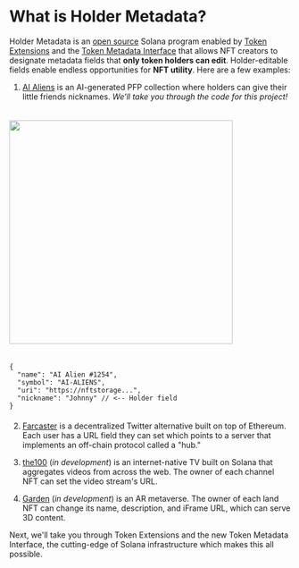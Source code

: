 # What is Holder Metadata?

Holder Metadata is an <a href="https://github.com/garden-labs/garden-labs-program-library" target="_blank">open source</a> Solana program enabled by <a href="https://solana.com/solutions/token-extensions" target="_blank">Token Extensions</a> and the <a href="/pages/holder-metadata/token-metadata-interface">Token Metadata Interface</a> that allows NFT creators to designate metadata fields that **only token holders can edit**. Holder-editable fields enable endless opportunities for **NFT utility**. Here are a few examples:

1. <a href="https://www.ai-aliens.xyz/" target="blank">AI Aliens</a> is an AI-generated PFP collection where holders can give their little friends nicknames. _We'll take you through the code for this project!_

<img src="/1.png" width="400px" style="margin: 20px auto;"/>

```
{
  "name": "AI Alien #1254",
  "symbol": "AI-ALIENS",
  "uri": "https://nftstorage...",
  "nickname": "Johnny" // <-- Holder field
}
```

<div style="margin-top: 20px;"></div>

2. <a href="https://www.farcaster.xyz/" target="blank">Farcaster</a> is a decentralized Twitter alternative built on top of Ethereum. Each user has a URL field they can set which points to a server that implements an off-chain protocol called a "hub."

3. <a href="https://the100.tv/" target="blank">the100</a> (_in development_) is an internet-native TV built on Solana that aggregates videos from across the web. The owner of each channel NFT can set the video stream's URL.

4. <a href="https://www.gardenbrowser.com/" target="blank">Garden</a> (_in development_) is an AR metaverse. The owner of each land NFT can change its name, description, and iFrame URL, which can serve 3D content.

Next, we'll take you through Token Extensions and the new Token Metadata Interface, the cutting-edge of Solana infrastructure which makes this all possible.
